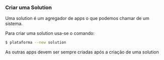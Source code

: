 ### Criar uma Solution

Uma solution é um agregador de apps o que podemos chamar de um sistema.

Para criar uma solution usa-se o comando:
```sh
$ plataforma --new solution
```

As outras apps devem ser sempre criadas após a criação de uma solution